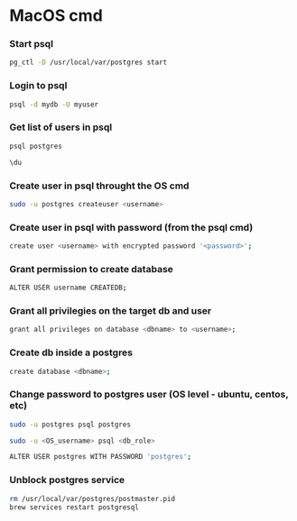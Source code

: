 # MacOS cmd

### Start psql
```bash
pg_ctl -D /usr/local/var/postgres start
```

### Login to psql
```bash
psql -d mydb -U myuser
```

### Get list of users in psql
```bash
psql postgres
```

```bash
\du
```

### Create user in psql throught the OS cmd
```bash
sudo -u postgres createuser <username>
```

### Create user in psql with password (from the psql cmd)
```bash
create user <username> with encrypted password '<password>';
```

### Grant permission to create database
```bash
ALTER USER username CREATEDB;
```

### Grant all privilegies on the target db and user
```bash
grant all privileges on database <dbname> to <username>;
```

### Create db inside a postgres
```bash
create database <dbname>;
```

### Change password to postgres user (OS level - ubuntu, centos, etc)
```bash
sudo -u postgres psql postgres

sudo -u <OS_username> psql <db_role>

ALTER USER postgres WITH PASSWORD 'postgres';
```

### Unblock postgres service
```bash
rm /usr/local/var/postgres/postmaster.pid
brew services restart postgresql
```
